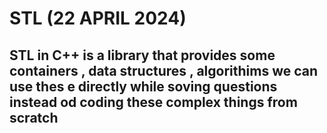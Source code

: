 # STL (22 APRIL 2024)

## STL in C++ is a library that provides some containers , data structures , algorithims we can use thes e directly while soving questions instead od coding these complex things from scratch